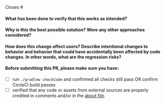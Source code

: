 Closes #

<!-- 
Thank you for contributing to ODK!
-->

#### What has been done to verify that this works as intended?

#### Why is this the best possible solution? Were any other approaches considered?

#### How does this change affect users? Describe intentional changes to behavior and behavior that could have accidentally been affected by code changes. In other words, what are the regression risks?

#### Before submitting this PR, please make sure you have:
- [ ] run `./gradlew checkCode` and confirmed all checks still pass OR confirm CircleCI build passes
- [ ] verified that any code or assets from external sources are properly credited in comments and/or in the [about file](https://github.com/getodk/share/blob/master/share_app/src/main/assets/open_source_licenses.html).